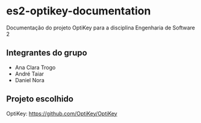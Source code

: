 # es2-optikey-documentation

Documentação do projeto OptiKey para a disciplina Engenharia de Software 2

## Integrantes do grupo

- Ana Clara Trogo
- André Taiar
- Daniel Nora

## Projeto escolhido

OptiKey: https://github.com/OptiKey/OptiKey